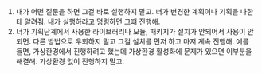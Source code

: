 1. 내가 어떤 질문을 하면 그걸 바로 실행하지 말고. 너가 변경한 계획이나 기획을 나한테 알려줘. 내가 실행하라고 명령하면 그떄 진행해.
2. 너가 기획단계에서 사용한 라이브러리나 모듈, 패키지가 설치가 안되어서 사용이 안되면. 다른 방법으로 우회하지 말고 그걸 설치를 먼저 하고 마저 계속 진행해.
    예를들면, 가상환경에서 진행하려고 했는데 가상환경 활성화에 문제가 있으면 이부분을 해결해. 가상환경 없이 진행하지 말고.